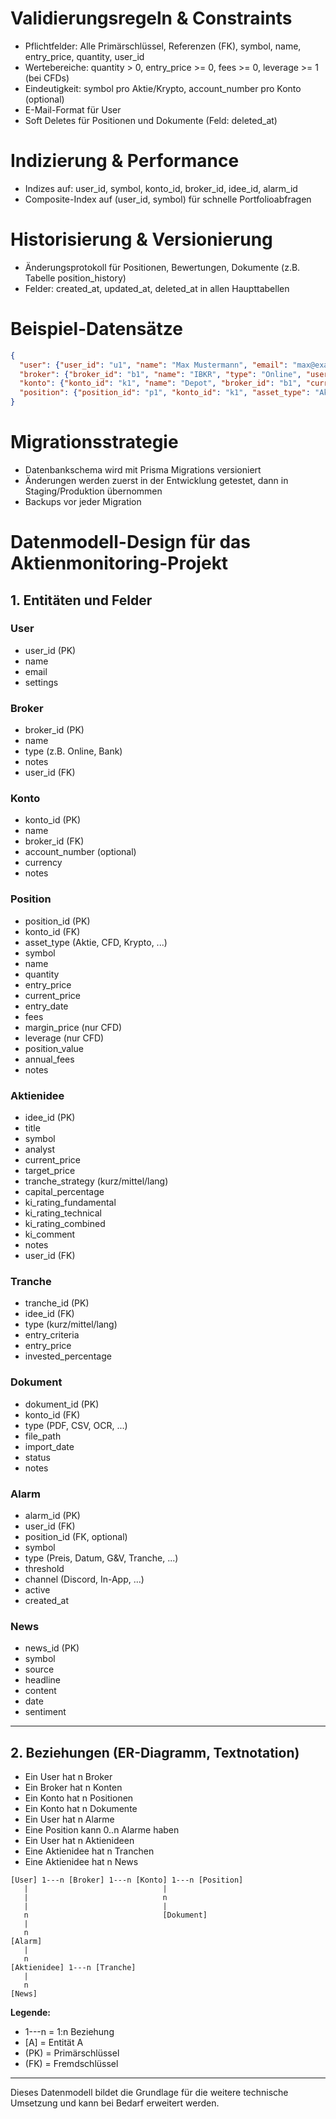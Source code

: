 # Validierungsregeln & Constraints

- Pflichtfelder: Alle Primärschlüssel, Referenzen (FK), symbol, name, entry_price, quantity, user_id
- Wertebereiche: quantity > 0, entry_price >= 0, fees >= 0, leverage >= 1 (bei CFDs)
- Eindeutigkeit: symbol pro Aktie/Krypto, account_number pro Konto (optional)
- E-Mail-Format für User
- Soft Deletes für Positionen und Dokumente (Feld: deleted_at)

# Indizierung & Performance

- Indizes auf: user_id, symbol, konto_id, broker_id, idee_id, alarm_id
- Composite-Index auf (user_id, symbol) für schnelle Portfolioabfragen

# Historisierung & Versionierung

- Änderungsprotokoll für Positionen, Bewertungen, Dokumente (z.B. Tabelle position_history)
- Felder: created_at, updated_at, deleted_at in allen Haupttabellen

# Beispiel-Datensätze

```json
{
  "user": {"user_id": "u1", "name": "Max Mustermann", "email": "max@example.com"},
  "broker": {"broker_id": "b1", "name": "IBKR", "type": "Online", "user_id": "u1"},
  "konto": {"konto_id": "k1", "name": "Depot", "broker_id": "b1", "currency": "EUR"},
  "position": {"position_id": "p1", "konto_id": "k1", "asset_type": "Aktie", "symbol": "AAPL", "quantity": 10, "entry_price": 150.0, "current_price": 170.0, "entry_date": "2025-01-01"}
}
```

# Migrationsstrategie

- Datenbankschema wird mit Prisma Migrations versioniert
- Änderungen werden zuerst in der Entwicklung getestet, dann in Staging/Produktion übernommen
- Backups vor jeder Migration
# Datenmodell-Design für das Aktienmonitoring-Projekt

## 1. Entitäten und Felder

### User
- user_id (PK)
- name
- email
- settings

### Broker
- broker_id (PK)
- name
- type (z.B. Online, Bank)
- notes
- user_id (FK)

### Konto
- konto_id (PK)
- name
- broker_id (FK)
- account_number (optional)
- currency
- notes

### Position
- position_id (PK)
- konto_id (FK)
- asset_type (Aktie, CFD, Krypto, ...)
- symbol
- name
- quantity
- entry_price
- current_price
- entry_date
- fees
- margin_price (nur CFD)
- leverage (nur CFD)
- position_value
- annual_fees
- notes

### Aktienidee
- idee_id (PK)
- title
- symbol
- analyst
- current_price
- target_price
- tranche_strategy (kurz/mittel/lang)
- capital_percentage
- ki_rating_fundamental
- ki_rating_technical
- ki_rating_combined
- ki_comment
- notes
- user_id (FK)

### Tranche
- tranche_id (PK)
- idee_id (FK)
- type (kurz/mittel/lang)
- entry_criteria
- entry_price
- invested_percentage

### Dokument
- dokument_id (PK)
- konto_id (FK)
- type (PDF, CSV, OCR, ...)
- file_path
- import_date
- status
- notes

### Alarm
- alarm_id (PK)
- user_id (FK)
- position_id (FK, optional)
- symbol
- type (Preis, Datum, G&V, Tranche, ...)
- threshold
- channel (Discord, In-App, ...)
- active
- created_at

### News
- news_id (PK)
- symbol
- source
- headline
- content
- date
- sentiment

---

## 2. Beziehungen (ER-Diagramm, Textnotation)

- Ein User hat n Broker
- Ein Broker hat n Konten
- Ein Konto hat n Positionen
- Ein Konto hat n Dokumente
- Ein User hat n Alarme
- Eine Position kann 0..n Alarme haben
- Ein User hat n Aktienideen
- Eine Aktienidee hat n Tranchen
- Eine Aktienidee hat n News

```
[User] 1---n [Broker] 1---n [Konto] 1---n [Position]
   |                              |
   |                              n
   |                              |
   n                              [Dokument]
   |
   n
[Alarm]
   |
   n
[Aktienidee] 1---n [Tranche]
   |
   n
[News]
```

**Legende:**
- 1---n = 1:n Beziehung
- [A] = Entität A
- (PK) = Primärschlüssel
- (FK) = Fremdschlüssel

---

Dieses Datenmodell bildet die Grundlage für die weitere technische Umsetzung und kann bei Bedarf erweitert werden.

